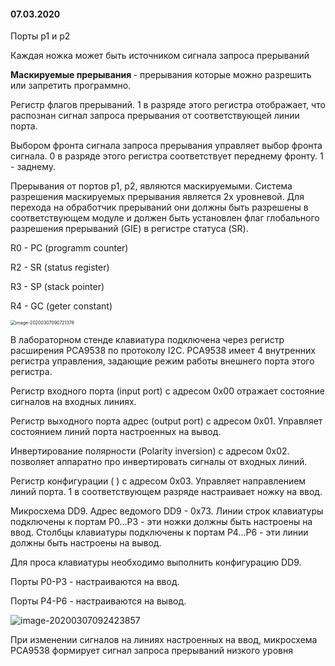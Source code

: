 #### 07.03.2020

Порты p1 и p2 

Каждая ножка может быть источником сигнала запроса прерываний



<strong>Маскируемые прерывания </strong> - прерывания которые можно разрешить или запретить программно.

Регистр флагов прерываний. 1 в разряде этого регистра отображает, что распознан сигнал  запроса прерывания от соответствующей линии порта.

Выбором фронта сигнала запроса прерывания управляет выбор фронта сигнала. 0 в разряде этого регистра соответствует переднему фронту. 1 - заднему.

Прерывания от портов p1, p2, являются маскируемыми. Система разрешения маскируемых прерывания является 2х уровневой. Для перехода на обработчик прерываний они должны быть разрешены в соответствующем модуле и должен быть установлен флаг глобального разрешения прерываний (GIE) в регистре статуса (SR).

R0 - PC (programm counter)

R2 - SR (status register) 

R3 - SP (stack pointer)

R4 - GC (geter constant)

<img src="C:\Users\vm\AppData\Roaming\Typora\typora-user-images\image-20200307090721376.png" alt="image-20200307090721376" style="zoom:50%;" />

В лабораторном стенде клавиатура подключена через регистр расширения PCA9538 по протоколу I2C. PCA9538 имеет 4 внутренних регистра управления, задающие режим работы внешнего порта этого регистра.

Регистр входного порта (input port) с адресом 0х00 отражает состояние сигналов на входных линиях.

Регистр выходного порта адрес (output port) с адресом  0х01. Управляет состоянием линий порта настроенных на вывод.

Инвертирование полярности (Polarity inversion) с адресом  0х02. позволяет аппаратно про инвертировать сигналы от входных линий.

Регистр конфигурации (  ) с адресом 0х03. Управляет направлением линий порта. 1 в соответствующем разряде настраивает ножку на ввод.

Микросхема DD9. Адрес ведомого DD9 - 0х73. Линии строк клавиатуры подключены к портам P0...P3 - эти ножки должны быть настроены на ввод. Столбцы клавиатуры подключены к портам P4...P6 - эти линии должны быть настроены на вывод.

Для проса клавиатуры необходимо выполнить конфигурацию DD9.

Порты P0-P3 - настраиваются на ввод.

Порты P4-P6 - настраиваются на вывод.

![image-20200307092423857](C:\Users\vm\AppData\Roaming\Typora\typora-user-images\image-20200307092423857.png)

При изменении сигналов на линиях настроенных на ввод, микросхема PCA9538 формирует сигнал запроса прерываний низкого уровня